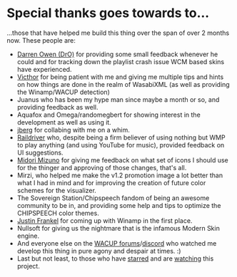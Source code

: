 # Special thanks goes towards to...
...those that have helped me build this thing over the span of over 2 months now.
These people are:

- [Darren Owen (DrO)](https://getwacup.com/) for providing some small feedback whenever he could and for tracking down the playlist crash issue WCM based skins have experienced.
- [Victhor](https://www.deviantart.com/victhor) for being patient with me and giving me multiple tips and hints on how things are done in the realm of WasabiXML (as well as providing the Winamp/WACUP detection)
- Juanus who has been my hype man since maybe a month or so, and providing feedback as well.
- Aquafox and Omega/randomegbert for showing interest in the development as well as using it.
- [jberg](https://github.com/jberg) for collabing with me on a whim.
- [Raildriver](https://www.youtube.com/channel/UCk0bCOpoYJQuDpPIi2d_csA) who, despite being a firm believer of using nothing but WMP to play anything (and using YouTube for music), provided feedback on UI suggestions.
- [Midori Mizuno](https://www.youtube.com/channel/UCIe4T4qHKDJXRc8Djm7WQ6g/) for giving me feedback on what set of icons I should use for the thinger and approving of those changes, that's all.
- Mirzi, who helped me make the v1.2 promotion image a lot better than what I had in mind and for improving the creation of future color schemes for the visualizer.
- The Sovereign Station/Chipspeech fandom of being an awesome community to be in, and providing some help and tips to optimize the CHIPSPEECH color themes.
- [Justin Frankel](http://1014.org/) for coming up with Winamp in the first place.
- Nullsoft for giving us the nightmare that is the infamous Modern Skin engine.
- And everyone else on the [WACUP forums](https://getwacup.com/community/index.php)/[discord](https://discord.gg/5pVTdbj) who watched me develop this thing in pure agony and despair at times. :)
- Last but not least, to those who have [starred](https://github.com/The1Freeman/Winamp2000SP4/stargazers) and are [watching](https://github.com/The1Freeman/Winamp2000SP4/watchers) this project.
